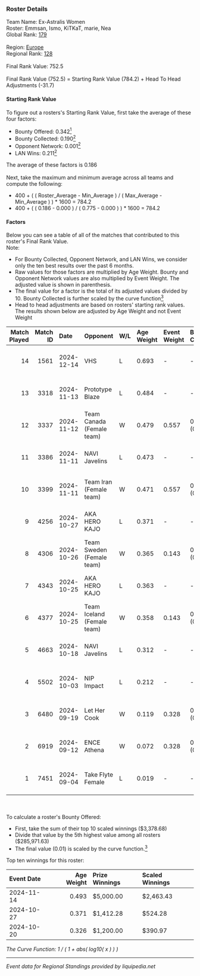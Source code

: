 ### Roster Details<br />
Team Name: Ex-Astralis Women<br />
Roster: Emmsan, Ismo, KiTKaT, marie, Nea<br />
Global Rank: [179](../../standings_global_2025_02_28.md)<br />
<br />
Region: [Europe]( ../../standings_europe_2025_02_28.md)<br />
Regional Rank: [128]( ../../standings_europe_2025_02_28.md)<br />
<br />
Final Rank Value:  752.5<br />
<br />
Final Rank Value (752.5) = Starting Rank Value (784.2) + Head To Head Adjustments (-31.7)<br />

#### Starting Rank Value<br />
To figure out a rosters's Starting Rank Value, first take the average of these four factors:<br />
- Bounty Offered: 0.342[<sup>1</sup>](#table2)
- Bounty Collected: 0.190[<sup>2</sup>](#table1)
- Opponent Network: 0.001[<sup>2</sup>](#table1)
- LAN Wins: 0.211[<sup>2</sup>](#table1)

The average of these factors is 0.186<br />
<br />
Next, take the maximum and minimum average across all teams and compute the following:<br />
- 400 + ( ( Roster_Average - Min_Average ) / ( Max_Average - Min_Average ) ) * 1600 = 784.2
- 400 + ( ( 0.186 - 0.000 ) / ( 0.775 - 0.000 ) ) * 1600 = 784.2


#### Factors<br />
Below you can see a table of all of the matches that contributed to this roster's Final Rank Value.<br />
Note:<br />

- For Bounty Collected, Opponent Network, and LAN Wins, we consider only the ten best results over the past 6 months.
- Raw values for those factors are multiplied by Age Weight. Bounty and Opponent Network values are also multiplied by Event Weight. The adjusted value is shown in parenthesis.
- The final value for a factor is the total of its adjusted values divided by 10. Bounty Collected is further scaled by the curve function[<sup>3</sup>](#curveFunction)
- Head to head adjustments are based on rosters' starting rank values. The results shown below are adjusted by Age Weight and not Event Weight
<span id="table1"></span><br />


| Match Played | Match ID | Date       | Opponent                   | W/L | Age Weight | Event Weight | Bounty Collected | Opponent Network | LAN Wins  | H2H Adj. | Roster                                |
| -: | -: | :- | :- | :- | :- | :- | :- | :- | :- | -: | :- |
|           14 |     1561 | 2024-12-14 | VHS                        | L   | 0.693      | -            | -                | -                | -         |   -17.45 | Emmsan, Ismo, KiTKaT, marie, Nea      |
|           13 |     3318 | 2024-11-13 | Prototype Blaze            | L   | 0.484      | -            | -                | -                | -         |    -4.86 | anja, Ismo, KiTKaT, marie, Sukkerzhok |
|           12 |     3337 | 2024-11-12 | Team Canada (Female team)  | W   | 0.479      | 0.557        | 0.000 (0.000)    | 0.024 (0.006)    | 1 (0.479) |     1.99 | anja, Ismo, KiTKaT, marie, Sukkerzhok |
|           11 |     3386 | 2024-11-11 | NAVI Javelins              | L   | 0.473      | -            | -                | -                | -         |    -2.40 | anja, Ismo, KiTKaT, marie, Sukkerzhok |
|           10 |     3399 | 2024-11-11 | Team Iran (Female team)    | W   | 0.471      | 0.557        | 0.000 (0.000)    | 0.000 (0.000)    | 1 (0.471) |     1.63 | anja, Ismo, KiTKaT, marie, Sukkerzhok |
|            9 |     4256 | 2024-10-27 | AKA HERO KAJO              | L   | 0.371      | -            | -                | -                | -         |    -5.82 | anja, Ismo, KiTKaT, marie, Sukkerzhok |
|            8 |     4306 | 2024-10-26 | Team Sweden (Female team)  | W   | 0.365      | 0.143        | 0.009 (0.000)    | 0.042 (0.002)    | 1 (0.365) |     3.88 | anja, Ismo, KiTKaT, marie, Sukkerzhok |
|            7 |     4343 | 2024-10-25 | AKA HERO KAJO              | L   | 0.363      | -            | -                | -                | -         |    -5.90 | anja, Ismo, KiTKaT, marie, Sukkerzhok |
|            6 |     4377 | 2024-10-25 | Team Iceland (Female team) | W   | 0.358      | 0.143        | 0.000 (0.000)    | 0.000 (0.000)    | 1 (0.358) |     1.20 | anja, Ismo, KiTKaT, marie, Sukkerzhok |
|            5 |     4663 | 2024-10-18 | NAVI Javelins              | L   | 0.312      | -            | -                | -                | -         |    -1.60 | Ismo, KiTKaT, marie, Nea, pullox      |
|            4 |     5502 | 2024-10-03 | NIP Impact                 | L   | 0.212      | -            | -                | -                | -         |    -3.61 | Ismo, KiTKaT, marie, Nea, pullox      |
|            3 |     6480 | 2024-09-19 | Let Her Cook               | W   | 0.119      | 0.328        | 0.002 (0.000)    | 0.036 (0.001)    | 0 (0.000) |     1.21 | Ismo, KiTKaT, marie, Nea, pullox      |
|            2 |     6919 | 2024-09-12 | ENCE Athena                | W   | 0.072      | 0.328        | 0.001 (0.000)    | 0.000 (0.000)    | 0 (0.000) |     0.45 | Ismo, KiTKaT, marie, Nea, pullox      |
|            1 |     7451 | 2024-09-04 | Take Flyte Female          | L   | 0.019      | -            | -                | -                | -         |    -0.38 | Ismo, KiTKaT, marie, Nea, pullox      |

<br />
<span id="table2"></span><br />
To calculate a roster's Bounty Offered:<br />

- First, take the sum of their top 10 scaled winnings ($3,378.68)
- Divide that value by the 5th highest value among all rosters ($285,971.63)
- The final value (0.01) is scaled by the curve function.[<sup>3</sup>](#curveFunction)

Top ten winnings for this roster:<br />

| Event Date | Age Weight | Prize Winnings | Scaled Winnings |
| :- | -: | :- | :- |
| 2024-11-14 |      0.493 | $5,000.00      | $2,463.43       |
| 2024-10-27 |      0.371 | $1,412.28      | $524.28         |
| 2024-10-20 |      0.326 | $1,200.00      | $390.97         |


<span id="curveFunction"></span>_The Curve Function: 1 / ( 1 + abs( log10( x ) ) )_<br />

---
_Event data for Regional Standings provided by liquipedia.net_<br />
